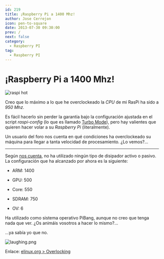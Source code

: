 ```yaml
---
id: 219
title: ¡Raspberry Pi a 1400 Mhz!
author: Jose Cerrejon
icon: pen-to-square
date: 2013-07-30 09:30:00
prev: /
next: false
category:
  - Raspberry PI
tag:
  - Raspberry PI
---
```


# ¡Raspberry Pi a 1400 Mhz!

![raspi hot](/images/04_RaspberryPi.png)

Creo que lo máximo a lo que he overclockeado la *CPU* de mi RasPi ha sido a *950 Mhz.*

Es fácil hacerlo sin perder la garantía bajo la configuración ajustada en el script *raspi-config* (lo que es llamado [Turbo Mode](http://www.raspberrypi.org/archives/2008)), pero hay valientes que quieren hacer volar a su *Raspberry Pi* (literalmente). 

Un usuario del foro nos cuenta en qué condiciones ha overclockeado su máquina para llegar a tanta velocidad de procesamiento. ¿Lo vemos?...

- - -
Según [nos cuenta](http://www.raspberrypi.org/phpBB3/viewtopic.php?f=63&t=51119), no ha utilizado ningún tipo de disipador activo o pasivo. La configuración que ha alcanzado por ahora es la siguiente:

* ARM: 1400

* GPU: 500

* Core: 550

* SDRAM: 750

* OV: 6

Ha utilizado como sistema operativo PiBang, aunque no creo que tenga nada que ver.
¿Os animáis vosotros a hacer lo mismo?...

...ya sabía yo que no.

![laughing.png](/css/sm/laughing.png)

Enlace: [elinux.org > Overlocking](http://elinux.org/RPiconfig#Overclocking)

 